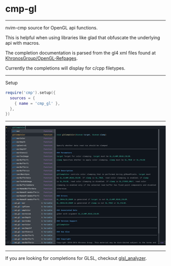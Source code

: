 # cmp-gl
---
nvim-cmp source for OpenGL api functions.

This is helpful when using libraries like glad that obfuscate the underlying api with macros.

The completion documentation is parsed from the gl4 xml files found at [KhronosGroup/OpenGL-Refpages](https://github.com/KhronosGroup/OpenGL-Refpages/tree/main/gl4).

Currently the completions will display for c/cpp filetypes.

---

Setup

```lua
require('cmp').setup({
  sources = {
    { name = 'cmp_gl' },
  },
})
```

---

 ![](demo.png)

---

If you are looking for completions for GLSL, checkout [glsl_analyzer](https://github.com/nolanderc/glsl_analyzer).
